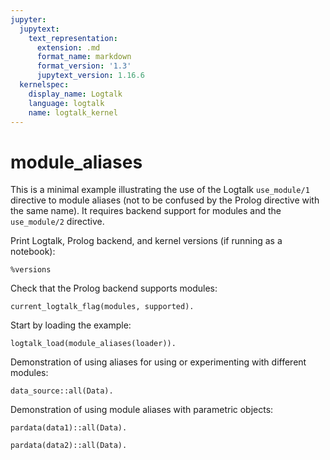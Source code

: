 ```yaml
---
jupyter:
  jupytext:
    text_representation:
      extension: .md
      format_name: markdown
      format_version: '1.3'
      jupytext_version: 1.16.6
  kernelspec:
    display_name: Logtalk
    language: logtalk
    name: logtalk_kernel
---
```


<!--
________________________________________________________________________

This file is part of Logtalk <https://logtalk.org/>  
SPDX-FileCopyrightText: 1998-2025 Paulo Moura <pmoura@logtalk.org>  
SPDX-License-Identifier: Apache-2.0

Licensed under the Apache License, Version 2.0 (the "License");
you may not use this file except in compliance with the License.
You may obtain a copy of the License at

    http://www.apache.org/licenses/LICENSE-2.0

Unless required by applicable law or agreed to in writing, software
distributed under the License is distributed on an "AS IS" BASIS,
WITHOUT WARRANTIES OR CONDITIONS OF ANY KIND, either express or implied.
See the License for the specific language governing permissions and
limitations under the License.
________________________________________________________________________
-->

# module_aliases

This is a minimal example illustrating the use of the Logtalk `use_module/1`
directive to module aliases (not to be confused by the Prolog directive with
the same name). It requires backend support for modules and the `use_module/2`
directive.

Print Logtalk, Prolog backend, and kernel versions (if running as a notebook):

```logtalk
%versions
```

Check that the Prolog backend supports modules:

```logtalk
current_logtalk_flag(modules, supported).
```

Start by loading the example:

```logtalk
logtalk_load(module_aliases(loader)).
```

Demonstration of using aliases for using or experimenting with different
modules:

```logtalk
data_source::all(Data).
```

<!--
...
Data = [1,2,3].
-->

Demonstration of using module aliases with parametric objects:

```logtalk
pardata(data1)::all(Data).
```

<!--
...
Data = [1,2,3].
-->

```logtalk
pardata(data2)::all(Data).
```

<!--
...
Data = [4,5,6]
-->
